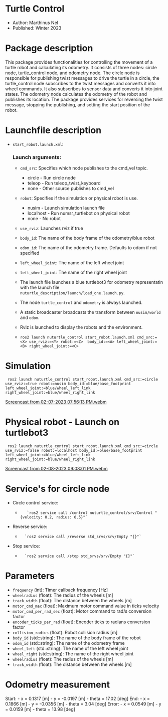 # Turtle Control
* Author: Marthinus Nel
* Published: Winter 2023
# Package description
This package provides functionalities for controlling the movement of a turtle robot and calculating
its odometry. It consists of three nodes: circle node, turtle_control node, and odometry node. The
circle node is responsible for publishing twist messages to drive the turtle in a circle, the
turtle_control node subscribes to the twist messages and converts it into wheel commands. It also
subscribes to sensor data and converts it into joint states. The odometry node calculates the
odometry of the robot and publishes its location. The package provides services for reversing the
twist message, stopping the publishing, and setting the start position of the robot.

# Launchfile description
- `start_robot.launch.xml`:
    ### Launch arguments:
    * `cmd_src`: Specifies which node publishes to the cmd_vel topic.
        - circle - Run circle node
        - teleop - Run teleop_twist_keyboard
        - none - Other source publishes to cmd_vel
    * `robot`: Specifies if the simulation or physical robot is use.
        - nusim - Launch simulation launch file
        - localhost - Run numsr_turtlebot on physical robot
        - none - No robot
    * `use_rviz`: Launches rviz if true
    * `body_id`: The name of the body frame of the odometry/blue robot
    * `odom_id`: The name of the odometry frame. Defaults to odom if not specified
    * `left_wheel_joint`: The name of the left wheel joint
    * `left_wheel_joint`: The name of the right wheel joint

    * The launch file launches a blue turtlebot3 for odometry representatin with the launch file
      `nuturtle_description/launch/load_one.launch.py`.
    * The node `turtle_control` and `odometry` is always launched.
    * A static broadcaster broadcasts the transform between `nusim/world` and `odom`.
    * Rviz is launched to display the robots and the environment.
    * `ros2 launch nuturtle_control start_robot.launch.xml cmd_src:=<X> use_rviz:=<Y> robot:=<Z>  body_id:=<A> left_wheel_joint:=<B> right_wheel_joint:=<C>`

# Simulation
     ros2 launch nuturtle_control start_robot.launch.xml cmd_src:=circle use_rviz:=true robot:=nusim body_id:=blue/base_footprint left_wheel_joint:=blue/wheel_left_link right_wheel_joint:=blue/wheel_right_link
    
[Screencast from 02-07-2023 07:56:13 PM.webm](https://user-images.githubusercontent.com/60977336/217707026-8dff6668-5445-4993-9686-cbb3bb548888.webm)

# Physical robot - Launch on turtlebot3
     ros2 launch nuturtle_control start_robot.launch.xml cmd_src:=circle use_rviz:=false robot:=localhost body_id:=blue/base_footprint left_wheel_joint:=blue/wheel_left_link right_wheel_joint:=blue/wheel_right_link
    

[Screencast from 02-08-2023 09:08:01 PM.webm](https://user-images.githubusercontent.com/60977336/217708150-05fbc153-caa0-4c85-a106-7f2be1badcbd.webm)

# Service's for circle node
- Circle control service:
    *        `ros2 service call /control nuturtle_control/srv/Control "{velocity: 0.2, radius: 0.5}"`
- Reverse service:
    *       `ros2 service call /reverse std_srvs/srv/Empty "{}"`
- Stop service:
    *       `ros2 service call /stop std_srvs/srv/Empty "{}"`

# Parameters
* ```frequency``` (int): Timer callback frequency [Hz]
* ```wheelradius``` (float): The radius of the wheels [m]
* ```track_width``` (float): The distance between the wheels [m]
* ```motor_cmd_max``` (float): Maximum motor command value in ticks velocity
* ```motor_cmd_per_rad_sec``` (float): Motor command to rad/s conversion factor
* ```encoder_ticks_per_rad``` (float): Encoder ticks to radians conversion factor
* ```collision_radius``` (float): Robot collision radius [m]
* ```body_id``` (std::string): The name of the body frame of the robot
* ```odom_id``` (std::string): The name of the odometry frame
* ```wheel_left``` (std::string): The name of the left wheel joint
* ```wheel_right``` (std::string): The name of the right wheel joint
* ```wheelradius``` (float): The radius of the wheels [m]
* ```track_width``` (float): The distance between the wheels [m]

# Odometry measurement
Start:
    - x = 0.1317 [m]
    - y = -0.0197 [m]
    - theta = 17.02 [deg]
End:
    - x = 0.1866 [m]
    - y = -0.0356 [m]
    - theta = 3.04 [deg]
Error:
    - x = 0.0549 [m]
    - y = 0.0159 [m]
    - theta = 13.98 [deg]
